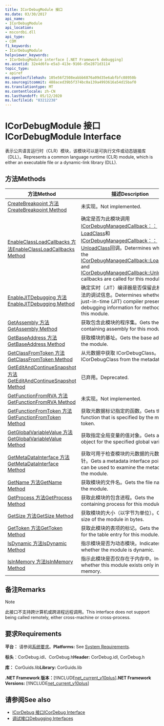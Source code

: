 ```yaml
---
title: ICorDebugModule 接口
ms.date: 03/30/2017
api_name:
- ICorDebugModule
api_location:
- mscordbi.dll
api_type:
- COM
f1_keywords:
- ICorDebugModule
helpviewer_keywords:
- ICorDebugModule interface [.NET Framework debugging]
ms.assetid: 32e4d6fa-e5a3-413e-9166-d5e2871d3114
topic_type:
- apiref
ms.openlocfilehash: 105e56f2508eabbb6876a09d35e6abfbfc08950b
ms.sourcegitcommit: 488aced39b5f374bc0a139a4993616a54d15baf0
ms.translationtype: MT
ms.contentlocale: zh-CN
ms.lasthandoff: 05/12/2020
ms.locfileid: "83212238"
---
```

# <a name="icordebugmodule-interface"></a><span data-ttu-id="edd5c-102">ICorDebugModule 接口</span><span class="sxs-lookup"><span data-stu-id="edd5c-102">ICorDebugModule Interface</span></span>

<span data-ttu-id="edd5c-103">表示公共语言运行时（CLR）模块，该模块可以是可执行文件或动态链接库（DLL）。</span><span class="sxs-lookup"><span data-stu-id="edd5c-103">Represents a common language runtime (CLR) module, which is either an executable file or a dynamic-link library (DLL).</span></span>  
  
## <a name="methods"></a><span data-ttu-id="edd5c-104">方法</span><span class="sxs-lookup"><span data-stu-id="edd5c-104">Methods</span></span>  
  
|<span data-ttu-id="edd5c-105">方法</span><span class="sxs-lookup"><span data-stu-id="edd5c-105">Method</span></span>|<span data-ttu-id="edd5c-106">描述</span><span class="sxs-lookup"><span data-stu-id="edd5c-106">Description</span></span>|  
|------------|-----------------|  
|[<span data-ttu-id="edd5c-107">CreateBreakpoint 方法</span><span class="sxs-lookup"><span data-stu-id="edd5c-107">CreateBreakpoint Method</span></span>](icordebugmodule-createbreakpoint-method.md)|<span data-ttu-id="edd5c-108">未实现。</span><span class="sxs-lookup"><span data-stu-id="edd5c-108">Not implemented.</span></span>|  
|[<span data-ttu-id="edd5c-109">EnableClassLoadCallbacks 方法</span><span class="sxs-lookup"><span data-stu-id="edd5c-109">EnableClassLoadCallbacks Method</span></span>](icordebugmodule-enableclassloadcallbacks-method.md)|<span data-ttu-id="edd5c-110">确定是否为此模块调用[ICorDebugManagedCallback：： LoadClass](icordebugmanagedcallback-loadclass-method.md)和[ICorDebugManagedCallback：： UnloadClass](icordebugmanagedcallback-unloadclass-method.md)回调。</span><span class="sxs-lookup"><span data-stu-id="edd5c-110">Determines whether the [ICorDebugManagedCallback::LoadClass](icordebugmanagedcallback-loadclass-method.md) and [ICorDebugManagedCallback::UnloadClass](icordebugmanagedcallback-unloadclass-method.md) callbacks are called for this module.</span></span>|  
|[<span data-ttu-id="edd5c-111">EnableJITDebugging 方法</span><span class="sxs-lookup"><span data-stu-id="edd5c-111">EnableJITDebugging Method</span></span>](icordebugmodule-enablejitdebugging-method.md)|<span data-ttu-id="edd5c-112">确定实时（JIT）编译器是否保留此模块内方法的调试信息。</span><span class="sxs-lookup"><span data-stu-id="edd5c-112">Determines whether the just-in-time (JIT) compiler preserves debugging information for methods within this module.</span></span>|  
|[<span data-ttu-id="edd5c-113">GetAssembly 方法</span><span class="sxs-lookup"><span data-stu-id="edd5c-113">GetAssembly Method</span></span>](icordebugmodule-getassembly-method.md)|<span data-ttu-id="edd5c-114">获取包含此模块的程序集。</span><span class="sxs-lookup"><span data-stu-id="edd5c-114">Gets the containing assembly for this module.</span></span>|  
|[<span data-ttu-id="edd5c-115">GetBaseAddress 方法</span><span class="sxs-lookup"><span data-stu-id="edd5c-115">GetBaseAddress Method</span></span>](icordebugmodule-getbaseaddress-method.md)|<span data-ttu-id="edd5c-116">获取模块的基址。</span><span class="sxs-lookup"><span data-stu-id="edd5c-116">Gets the base address of the module.</span></span>|  
|[<span data-ttu-id="edd5c-117">GetClassFromToken 方法</span><span class="sxs-lookup"><span data-stu-id="edd5c-117">GetClassFromToken Method</span></span>](icordebugmodule-getclassfromtoken-method.md)|<span data-ttu-id="edd5c-118">从元数据中获取 ICorDebugClass。</span><span class="sxs-lookup"><span data-stu-id="edd5c-118">Gets the ICorDebugClass from the metadata.</span></span>|  
|[<span data-ttu-id="edd5c-119">GetEditAndContinueSnapshot 方法</span><span class="sxs-lookup"><span data-stu-id="edd5c-119">GetEditAndContinueSnapshot Method</span></span>](icordebugmodule-geteditandcontinuesnapshot-method.md)|<span data-ttu-id="edd5c-120">已弃用。</span><span class="sxs-lookup"><span data-stu-id="edd5c-120">Deprecated.</span></span>|  
|[<span data-ttu-id="edd5c-121">GetFunctionFromRVA 方法</span><span class="sxs-lookup"><span data-stu-id="edd5c-121">GetFunctionFromRVA Method</span></span>](icordebugmodule-getfunctionfromrva-method.md)|<span data-ttu-id="edd5c-122">未实现。</span><span class="sxs-lookup"><span data-stu-id="edd5c-122">Not implemented.</span></span>|  
|[<span data-ttu-id="edd5c-123">GetFunctionFromToken 方法</span><span class="sxs-lookup"><span data-stu-id="edd5c-123">GetFunctionFromToken Method</span></span>](icordebugmodule-getfunctionfromtoken-method.md)|<span data-ttu-id="edd5c-124">获取元数据标记指定的函数。</span><span class="sxs-lookup"><span data-stu-id="edd5c-124">Gets the function that is specified by the metadata token.</span></span>|  
|[<span data-ttu-id="edd5c-125">GetGlobalVariableValue 方法</span><span class="sxs-lookup"><span data-stu-id="edd5c-125">GetGlobalVariableValue Method</span></span>](icordebugmodule-getglobalvariablevalue-method.md)|<span data-ttu-id="edd5c-126">获取指定全局变量的值对象。</span><span class="sxs-lookup"><span data-stu-id="edd5c-126">Gets a value object for the specified global variable.</span></span>|  
|[<span data-ttu-id="edd5c-127">GetMetaDataInterface 方法</span><span class="sxs-lookup"><span data-stu-id="edd5c-127">GetMetaDataInterface Method</span></span>](icordebugmodule-getmetadatainterface-method.md)|<span data-ttu-id="edd5c-128">获取可用于检查模块的元数据的元数据接口指针。</span><span class="sxs-lookup"><span data-stu-id="edd5c-128">Gets a metadata interface pointer that can be used to examine the metadata for the module.</span></span>|  
|[<span data-ttu-id="edd5c-129">GetName 方法</span><span class="sxs-lookup"><span data-stu-id="edd5c-129">GetName Method</span></span>](icordebugmodule-getname-method.md)|<span data-ttu-id="edd5c-130">获取模块的文件名。</span><span class="sxs-lookup"><span data-stu-id="edd5c-130">Gets the file name of the module.</span></span>|  
|[<span data-ttu-id="edd5c-131">GetProcess 方法</span><span class="sxs-lookup"><span data-stu-id="edd5c-131">GetProcess Method</span></span>](icordebugmodule-getprocess-method.md)|<span data-ttu-id="edd5c-132">获取此模块的包含进程。</span><span class="sxs-lookup"><span data-stu-id="edd5c-132">Gets the containing process for this module.</span></span>|  
|[<span data-ttu-id="edd5c-133">GetSize 方法</span><span class="sxs-lookup"><span data-stu-id="edd5c-133">GetSize Method</span></span>](icordebugmodule-getsize-method.md)|<span data-ttu-id="edd5c-134">获取模块的大小（以字节为单位）。</span><span class="sxs-lookup"><span data-stu-id="edd5c-134">Gets the size of the module in bytes.</span></span>|  
|[<span data-ttu-id="edd5c-135">GetToken 方法</span><span class="sxs-lookup"><span data-stu-id="edd5c-135">GetToken Method</span></span>](icordebugmodule-gettoken-method.md)|<span data-ttu-id="edd5c-136">获取此模块的表项的标记。</span><span class="sxs-lookup"><span data-stu-id="edd5c-136">Gets the token for the table entry for this module.</span></span>|  
|[<span data-ttu-id="edd5c-137">IsDynamic 方法</span><span class="sxs-lookup"><span data-stu-id="edd5c-137">IsDynamic Method</span></span>](icordebugmodule-isdynamic-method.md)|<span data-ttu-id="edd5c-138">指示模块是否为动态模块。</span><span class="sxs-lookup"><span data-stu-id="edd5c-138">Indicates whether the module is dynamic.</span></span>|  
|[<span data-ttu-id="edd5c-139">IsInMemory 方法</span><span class="sxs-lookup"><span data-stu-id="edd5c-139">IsInMemory Method</span></span>](icordebugmodule-isinmemory-method.md)|<span data-ttu-id="edd5c-140">指示此模块是否仅存在于内存中。</span><span class="sxs-lookup"><span data-stu-id="edd5c-140">Indicates whether this module exists only in memory.</span></span>|  
  
## <a name="remarks"></a><span data-ttu-id="edd5c-141">备注</span><span class="sxs-lookup"><span data-stu-id="edd5c-141">Remarks</span></span>  
  
> [!NOTE]
> <span data-ttu-id="edd5c-142">此接口不支持跨计算机或跨进程远程调用。</span><span class="sxs-lookup"><span data-stu-id="edd5c-142">This interface does not support being called remotely, either cross-machine or cross-process.</span></span>  
  
## <a name="requirements"></a><span data-ttu-id="edd5c-143">要求</span><span class="sxs-lookup"><span data-stu-id="edd5c-143">Requirements</span></span>  
 <span data-ttu-id="edd5c-144">**平台：** 请参阅[系统要求](../../get-started/system-requirements.md)。</span><span class="sxs-lookup"><span data-stu-id="edd5c-144">**Platforms:** See [System Requirements](../../get-started/system-requirements.md).</span></span>  
  
 <span data-ttu-id="edd5c-145">**标头**：CorDebug.idl、CorDebug.h</span><span class="sxs-lookup"><span data-stu-id="edd5c-145">**Header:** CorDebug.idl, CorDebug.h</span></span>  
  
 <span data-ttu-id="edd5c-146">**库：** CorGuids.lib</span><span class="sxs-lookup"><span data-stu-id="edd5c-146">**Library:** CorGuids.lib</span></span>  
  
 <span data-ttu-id="edd5c-147">**.NET Framework 版本：**[!INCLUDE[net_current_v10plus](../../../../includes/net-current-v10plus-md.md)]</span><span class="sxs-lookup"><span data-stu-id="edd5c-147">**.NET Framework Versions:** [!INCLUDE[net_current_v10plus](../../../../includes/net-current-v10plus-md.md)]</span></span>  
  
## <a name="see-also"></a><span data-ttu-id="edd5c-148">请参阅</span><span class="sxs-lookup"><span data-stu-id="edd5c-148">See also</span></span>

- [<span data-ttu-id="edd5c-149">ICorDebug 接口</span><span class="sxs-lookup"><span data-stu-id="edd5c-149">ICorDebug Interface</span></span>](icordebug-interface.md)
- [<span data-ttu-id="edd5c-150">调试接口</span><span class="sxs-lookup"><span data-stu-id="edd5c-150">Debugging Interfaces</span></span>](debugging-interfaces.md)
